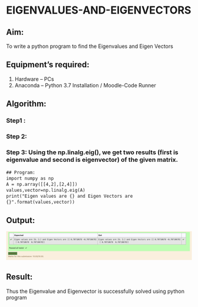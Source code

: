 # EIGENVALUES-AND-EIGENVECTORS
## Aim:
To write a python program to find the Eigenvalues and Eigen Vectors
## Equipment’s required:
1. 	Hardware – PCs
2. 	Anaconda – Python 3.7 Installation / Moodle-Code Runner
## Algorithm:
### Step1 : 
### Step 2: 
### Step 3: Using the np.linalg.eig(),  we get two results (first is eigenvalue and second is eigenvector) of the given matrix.

~~~
## Program:
import numpy as np
A = np.array([[4,2],[2,4]])
values,vector=np.linalg.eig(A)
print("Eigen values are {} and Eigen Vectors are {}".format(values,vector))
~~~
## Output:
![output](gcd.png)
## Result:
Thus the Eigenvalue and Eigenvector is successfully solved using python program
